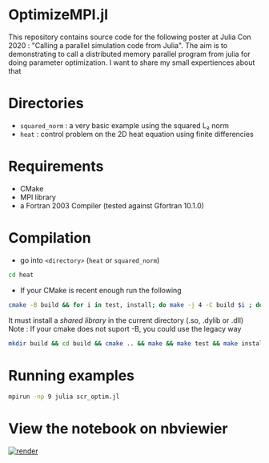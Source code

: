 # OptimizeMPI.jl

This repository contains source code for the following poster at Julia Con 2020 : 
"Calling a parallel simulation code from Julia". The aim is to demonstrating to call
a distributed memory parallel program from julia for doing parameter optimization. I want
to share my small expertiences about that

# Directories
- `squared_norm` : a very basic example using the squared L₂ norm
- `heat` : control problem on the 2D heat equation using finite differencies

# Requirements 

- CMake 
- MPI library
- a Fortran 2003 Compiler (tested against Gfortran 10.1.0)

# Compilation
- go into `<directory>` (`heat` or `squared_norm`)
```bash
cd heat
```
- If your CMake is recent enough run the following
```bash
cmake -B build && for i in test, install; do make -j 4 -C build $i ; done
```
It must install a *shared library* in the current directory (.so, .dylib or .dll)
Note : If your cmake does not suport -B, you could use the legacy way

```bash
mkdir build && cd build && cmake .. && make && make test && make install && cd ..
```

# Running examples

```bash
mpirun -np 9 julia scr_optim.jl
```

# View the notebook on nbviewier
[![render](https://raw.githubusercontent.com/jupyter/design/master/logos/Badges/nbviewer_badge.svg)](https://nbviewer.jupyter.org/github/aitzkora/OptimizeMPI.jl/blob/master/calling_a_parallel_code.ipynb?flush_cache=true)

